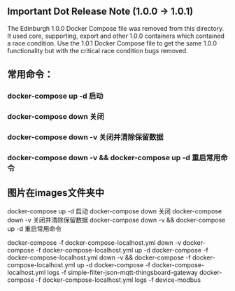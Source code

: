 ## Important Dot Release Note (1.0.0 -> 1.0.1)
The Edinburgh 1.0.0 Docker Compose file was removed from this directory.  It used core, supporting, export and other 
    1.0.0 containers which contained a race condition.  Use the 1.0.1 Docker Compose file to get the same 1.0.0 
    functionality but with the critical race condition bugs removed.



## 常用命令：
### docker-compose up -d   启动
### docker-compose down    关闭
### docker-compose down -v 关闭并清除保留数据
### docker-compose down -v && docker-compose up -d 重启常用命令

## 图片在images文件夹中


docker-compose up -d   启动
docker-compose down    关闭
docker-compose down -v 关闭并清除保留数据
docker-compose down -v && docker-compose up -d 重启常用命令


docker-compose -f docker-compose-localhost.yml down -v
docker-compose -f docker-compose-localhost.yml up -d
docker-compose -f docker-compose-localhost.yml down -v && docker-compose -f docker-compose-localhost.yml up -d
docker-compose -f docker-compose-localhost.yml logs -f simple-filter-json-mqtt-thingsboard-gateway 
docker-compose -f docker-compose-localhost.yml logs -f device-modbus
